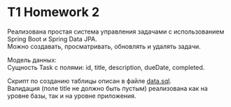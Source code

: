 # T1 Homework 2

Реализована простая система управления задачами с использованием Spring Boot и Spring Data JPA.\
Можно создавать, просматривать, обновлять и удалять задачи.

Модель данных:\
Сущность Task с полями: id, title, description, dueDate, completed.

Скрипт по созданию таблицы описан в файле [data.sql](https://github.com/dgrishin95/t1_homework2/blob/master/src/main/resources/data.sql).\
Валидация (поле title не должно быть пустым) реализована как на уровне базы, так и на уровне приложения.
